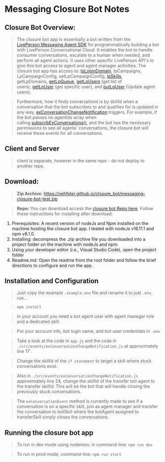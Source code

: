 # Messaging Closure Bot Notes

## Closure Bot Overview:

> The closure bot app is essentially a bot written from the [LivePerson Messaging Agent SDK](https://developers.liveperson.com/messaging-agent-sdk-overview.html) for programmatically building a bot with LivePerson Conversational Cloud. It enables the bot to handle consumer conversations, escalate to a human when needed, and perform all agent actions. It uses other specific LivePerson API's to give this bot access to agent and agent manager activities. The closure bot app has access to: [lpLoginDomain](https://developers.liveperson.com/domain-api.html), lpCampaigns, LpCampaignConfig, setLpCampaignConfig, [lpSkills](https://developers.liveperson.com/skills-api-methods-get-all-skills.html), getLpDomains, [getLpQueue](https://developers.liveperson.com/messaging-operations-api-methods-messaging-current-queue-health.html), [getLpUsers](https://developers.liveperson.com/users-api-methods-get-all-users.html) (get list of users), [getLpUser](https://developers.liveperson.com/users-api-methods-get-user-by-id.html) (get specific user), and [putLpUser](https://developers.liveperson.com/users-api-methods-update-user.html) (Update agent users). 

> Furthermore, how it finds conversations is by skillId when a conversation that the bot subscribes to and qualifies for is updated in any way, [exConversationChangeNotification](https://developers.liveperson.com/messaging-agent-sdk-events.html#cqmexconversationchangenotification) triggers. For example, if the bot passes no agentIds array when calling [subscribExConversations()](https://developers.liveperson.com/messaging-agent-sdk-events.html#subscribeexconversations), and the bot has the necessary permissions to see all agents' conversations, the closure bot will receive these events for all conversations.

## Client and Server
> client is separate, however in the same repo - do not deploy to another repo.

## Download: 
> **Zip Archive:** https://nehfster.github.io/closure_bot/messaging-closure-bot-test.zip

> **Repo:** You can download access the [closure bot Repo here](https://github.com/nehfster/closure_bot). Follow these instructions for installing after download:

1. Prerequisites: A recent version of nodeJs and Npm installed on the machine hosting the closure bot app. I tested with nodeJs v16.11.1 and npm v8.1.0.
2. Installing: decompress the .zip archive file you downloaded into a project folder on the machine with nodeJs and npm.
3. Using your developer editor (i.e., Visual Studio Code), open the project folder
4. Readme.md: Open the readme from the root folder and follow the brief directions to configure and run the app.

## Installation and Configuration
> Just copy the example `.example.env` file and rename it to just `.env`, run...

> `npm install`

> In your account you need a bot agent user with agent manager role and a dedicated skill.

> Put your account info, bot login name, and bot user credentials in `.env`

> Take a look at the code in `app.js` and the code in `./src/events/exConversationChangeNotification.js` at approximately line 17`. 

> Change the skillId of the `if statement` to target a skill where stuck conversations exist.

> Also in `./src/events/exConversationChangeNotification.js` approximately line 24, change the skillId of the transfer bot agent to the transfer skillId. This will be the bot that will handle closing the previously stuck conversations.

> The `exConversationEvent` method is currently made to see if a conversation is on a specific skill, join as agent manager and transfer the conversation to botSkill where the botAgent assigned to transferSkill simply closes the conversations.

## Running the closure bot app
> To run in dev mode using nodemon, in command-line: `npm run dev`

> To run in prod mode, command-line: `npm run start`
